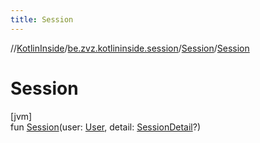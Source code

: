 ```yaml
---
title: Session
---
```

//[KotlinInside](../../../index.html)/[be.zvz.kotlininside.session](../index.html)/[Session](index.html)/[Session](-session.html)



# Session



[jvm]\
fun [Session](-session.html)(user: [User](../../be.zvz.kotlininside.session.user/-user/index.html), detail: [SessionDetail](../-session-detail/index.html)?)




